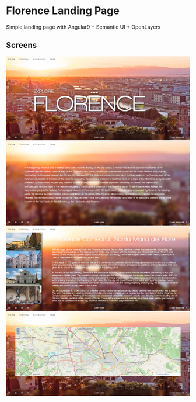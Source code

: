 # Florence Landing Page
Simple landing page with Angular9 + Semantic UI + OpenLayers

## Screens 
<img src="https://github.com/ivanmpe/florence-landing-page/blob/master/telas/1.png"></i>
<img src="https://github.com/ivanmpe/florence-landing-page/blob/master/telas/2.png"></i>
<img src="https://github.com/ivanmpe/florence-landing-page/blob/master/telas/3.png"></i>
<img src="https://github.com/ivanmpe/florence-landing-page/blob/master/telas/4.png"></i>


